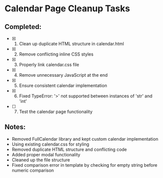 # Calendar Page Cleanup Tasks

## Completed:
- [x] 1. Clean up duplicate HTML structure in calendar.html
- [x] 2. Remove conflicting inline CSS styles
- [x] 3. Properly link calendar.css file
- [x] 4. Remove unnecessary JavaScript at the end
- [x] 5. Ensure consistent calendar implementation
- [x] 6. Fixed TypeError: '>' not supported between instances of 'str' and 'int'
- [ ] 7. Test the calendar page functionality

## Notes:
- Removed FullCalendar library and kept custom calendar implementation
- Using existing calendar.css for styling
- Removed duplicate HTML structure and conflicting code
- Added proper modal functionality
- Cleaned up the file structure
- Fixed comparison error in template by checking for empty string before numeric comparison
